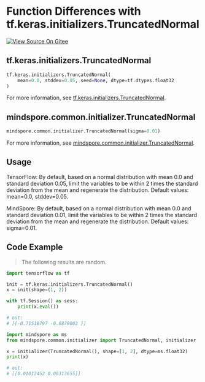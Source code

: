 # Function Differences with tf.keras.initializers.TruncatedNormal

[![View Source On Gitee](https://mindspore-website.obs.cn-north-4.myhuaweicloud.com/website-images/r1.11/resource/_static/logo_source_en.png)](https://gitee.com/mindspore/docs/blob/r1.11/docs/mindspore/source_en/note/api_mapping/tensorflow_diff/initTruncNormal.md)

## tf.keras.initializers.TruncatedNormal

```python
tf.keras.initializers.TruncatedNormal(
    mean=0.0, stddev=0.05, seed=None, dtype=tf.dtypes.float32
)
```

For more information, see [tf.keras.initializers.TruncatedNormal](https://tensorflow.google.cn/versions/r1.15/api_docs/python/tf/keras/initializers/TruncatedNormal).

## mindspore.common.initializer.TruncatedNormal

```python
mindspore.common.initializer.TruncatedNormal(sigma=0.01)
```

For more information, see [mindspore.common.initializer.TruncatedNormal](https://mindspore.cn/docs/en/r1.11/api_python/mindspore.common.initializer.html#mindspore.common.initializer.TruncatedNormal).

## Usage

TensorFlow: By default, based on a normal distribution with mean 0.0 and standard deviation 0.05, limit the variables to be within 2 times the standard deviation from the mean and regenerate the distribution. Default values: mean=0.0, stddev=0.05.

MindSpore: By default, based on a normal distribution with mean 0.0 and standard deviation 0.01, limit the variables to be within 2 times the standard deviation from the mean and regenerate the distribution. Default values: sigma=0.01.

## Code Example

> The following results are random.

```python
import tensorflow as tf

init = tf.keras.initializers.TruncatedNormal()
x = init(shape=(1, 2))

with tf.Session() as sess:
    print(x.eval())

# out:
# [[-0.71518797 -0.6879003 ]]
```

```python
import mindspore as ms
from mindspore.common.initializer import TruncatedNormal, initializer

x = initializer(TruncatedNormal(), shape=[1, 2], dtype=ms.float32)
print(x)

# out:
# [[0.01012452 0.00313655]]
```
